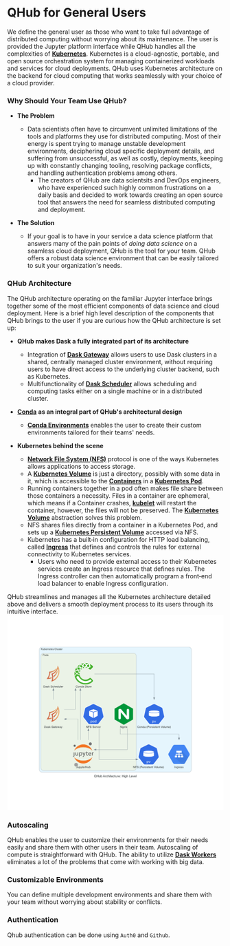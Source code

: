 # QHub for General Users

We define the general user as those who want to take full advantage of distributed computing without worrying about its maintenance. The user is provided the Jupyter platform interface while QHub handles all the complexities of [**Kubernetes**](https://kubernetes.io/docs/home/). Kubernetes is a cloud-agnostic, portable, and open source orchestration system for managing containerized workloads and services for cloud deployments. QHub uses Kubernetes architecture on the backend for cloud computing that works seamlessly with your choice of a cloud provider. 


### Why Should Your Team Use QHub?
 
+ **The Problem**
    + Data scientists often have to circumvent unlimited limitations of the tools and platforms they use for distributed computing. Most of their energy is spent trying to manage unstable development environments, deciphering cloud specific deployment details, and suffering from unsuccessful, as well as costly, deployments, keeping up with constantly changing tooling, resolving package conflicts, and handling authentication problems among others. 
        + The creators of QHub are data scientsits and DevOps engineers, who have experienced such highly common frustrations on a daily basis and decided to work towards creating an open source tool that answers the need for seamless distributed computing and deployment. 
    
    
+ **The Solution**

    + If your goal is to have in your service a data science platform that answers many of the pain points of *doing data science* on a seamless cloud deployment, QHub is the tool for your team. QHub offers a robust data science environment that can be easily tailored to suit your organization's needs. 


### QHub Architecture

The QHub architecture operating on the familiar Jupyter interface brings together some of the most efficient components of data science and cloud deployment. Here is a brief high level description of the components that QHub brings to the user if you are curious how the QHub architecture is set up:

+ **QHub makes Dask a fully integrated part of its architecture** 

    + Integration of [**Dask Gateway**](https://gateway.dask.org/) allows users to use Dask clusters in a shared, centrally managed cluster environment, without requiring users to have direct access to the underlying cluster backend, such as Kubernetes. 
    + Multifunctionality of [**Dask Scheduler**](https://docs.dask.org/en/latest/scheduler-overview.html) allows scheduling and computing tasks either on a single machine or in a distributed cluster.
    
    
+ [**Conda**](https://docs.conda.io/en/latest/) **as an integral part of QHub's architectural design**
    
    + [**Conda Environments**](https://docs.conda.io/projects/conda/en/latest/user-guide/concepts/environments.html) enables the user to create their custom environments tailored for their teams' needs. 


+ **Kubernetes behind the scene**
    
    + [**Network File System (NFS)**](https://en.wikipedia.org/wiki/Network_File_System) protocol is one of the ways Kubernetes allows applications to access storage. 
    + A [**Kubernetes Volume**](https://kubernetes.io/docs/concepts/storage/volumes/) is just a directory, possibly with some data in it, which is accessible to the [**Containers**](https://kubernetes.io/docs/concepts/containers/) in a [**Kubernetes Pod**](https://kubernetes.io/docs/concepts/workloads/pods/pod/). 
    + Running containers together in a pod often makes file share between those containers a necessity. Files in a container are ephemeral, which means if a Container crashes, [**kubelet**](https://kubernetes.io/docs/reference/command-line-tools-reference/kubelet/#:~:text=Synopsis,object%20that%20describes%20a%20pod) will restart the container, however, the files will not be preserved. The [**Kubernetes Volume**](https://kubernetes.io/docs/concepts/storage/volumes/#types-of-volumes) abstraction solves this problem. 
    + NFS shares files directly from a container in a Kubernetes Pod, and sets up a [**Kubernetes Persistent Volume**](https://kubernetes.io/docs/concepts/storage/persistent-volumes/) accessed via NFS. 
    + Kubernetes has a built‑in configuration for HTTP load balancing, called [**Ingress**](https://kubernetes.io/docs/concepts/services-networking/ingress/) that defines and controls the rules for external connectivity to Kubernetes services. 
        + Users who need to provide external access to their Kubernetes services create an Ingress resource that defines rules. The Ingress controller can then automatically program a front‑end load balancer to enable Ingress configuration. 

QHub streamlines and manages all the Kubernetes architecture detailed above and delivers a smooth deployment process to its users through its intuitive interface. 
![QHub Architecture](./images/high_level_architecture.png)

### Autoscaling 

QHub enables the user to customize their environments for their needs easily and share them with other users in their team. Autoscaling of compute is straightforward with QHub. The ability to utilize [**Dask Workers**](https://distributed.dask.org/en/latest/worker.html) eliminates a lot of the problems that come with working with big data. 


### Customizable Environments

You can define multiple development environments and share them with your team without worrying about stability or conflicts. 


### Authentication

Qhub authentication can be done using `Auth0` and `Github`. 